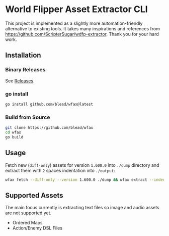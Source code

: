 # World Flipper Asset Extractor CLI

This project is implemented as a slightly more automation-friendly alternative to existing tools.
It takes many inspirations and references from https://github.com/ScripterSugar/wdfp-extractor.
Thank you for your hard work.

## Installation

### Binary Releases
See [Releases](https://github.com/blead/wfax/releases).

### go install
```sh
go install github.com/blead/wfax@latest
```

### Build from Source
```sh
git clone https://github.com/blead/wfax
cd wfax
go build
```

## Usage
Fetch new (`diff-only`) assets for version `1.600.0` into `./dump` directory and extract them with `2` spaces indentation into `./output`:
```sh
wfax fetch --diff-only --version 1.600.0 ./dump && wfax extract --indent 2 ./dump ./output
```

## Supported Assets
The main focus currently is extracting text files so image and audio assets are not supported yet.
* Ordered Maps
* Action/Enemy DSL Files
